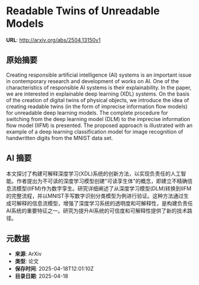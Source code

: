 # Readable Twins of Unreadable Models

**URL**: http://arxiv.org/abs/2504.13150v1

## 原始摘要

Creating responsible artificial intelligence (AI) systems is an important
issue in contemporary research and development of works on AI. One of the
characteristics of responsible AI systems is their explainability. In the
paper, we are interested in explainable deep learning (XDL) systems. On the
basis of the creation of digital twins of physical objects, we introduce the
idea of creating readable twins (in the form of imprecise information flow
models) for unreadable deep learning models. The complete procedure for
switching from the deep learning model (DLM) to the imprecise information flow
model (IIFM) is presented. The proposed approach is illustrated with an example
of a deep learning classification model for image recognition of handwritten
digits from the MNIST data set.


## AI 摘要

本文探讨了构建可解释深度学习(XDL)系统的创新方法，以实现负责任的人工智能。作者提出为不可读的深度学习模型创建"可读孪生体"的概念，即建立不精确信息流模型(IIFM)作为数字孪生。研究详细阐述了从深度学习模型(DLM)转换到IIFM的完整流程，并以MNIST手写数字识别分类模型为例进行验证。这种方法通过生成可解释的信息流模型，增强了深度学习系统的透明度和可解释性，是构建负责任AI系统的重要特征之一。研究为提升AI系统的可信度和可解释性提供了新的技术路径。

## 元数据

- **来源**: ArXiv
- **类型**: 论文
- **保存时间**: 2025-04-18T12:01:10Z
- **目录日期**: 2025-04-18
